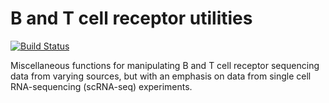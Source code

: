 # B and T cell receptor utilities

[![Build Status](https://travis-ci.org/dcroote/btreceptor.svg?branch=master)](https://travis-ci.org/dcroote/btreceptor)

Miscellaneous functions for manipulating B and T cell receptor sequencing data from varying sources, but with an emphasis on data from single cell RNA-sequencing (scRNA-seq) experiments.
